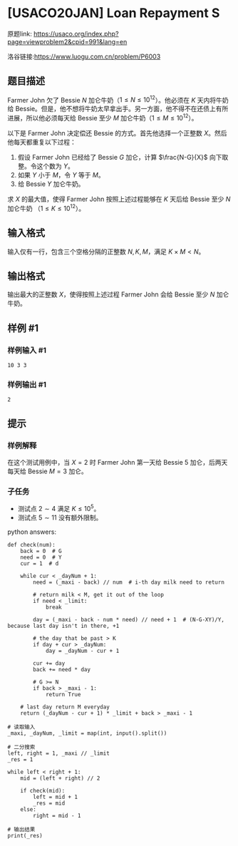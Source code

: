 # [USACO20JAN] Loan Repayment S
原题link: https://usaco.org/index.php?page=viewproblem2&cpid=991&lang=en

洛谷链接:https://www.luogu.com.cn/problem/P6003

## 题目描述

Farmer John 欠了 Bessie $N$ 加仑牛奶（$1 \leq N \leq 10^{12}$）。他必须在 $K$ 天内将牛奶给 Bessie。但是，他不想将牛奶太早拿出手。另一方面，他不得不在还债上有所进展，所以他必须每天给 Bessie 至少 $M$ 加仑牛奶（$1 \leq M \leq 10^{12}$）。

以下是 Farmer John 决定偿还 Bessie 的方式。首先他选择一个正整数 $X$。然后他每天都重复以下过程：

1. 假设 Farmer John 已经给了 Bessie $G$ 加仑，计算 $\frac{N-G}{X}$ 向下取整。令这个数为 $Y$。
2. 如果 $Y$ 小于 $M$，令 $Y$ 等于 $M$。
3. 给 Bessie $Y$ 加仑牛奶。

求 $X$ 的最大值，使得 Farmer John 按照上述过程能够在 $K$ 天后给 Bessie 至少 $N$ 加仑牛奶 （$1 \leq K \leq 10^{12}$）。

## 输入格式

输入仅有一行，包含三个空格分隔的正整数 $N,K,M$，满足 $K \times M<N$。

## 输出格式

输出最大的正整数 $X$，使得按照上述过程 Farmer John 会给 Bessie 至少 $N$ 加仑牛奶。

## 样例 #1

### 样例输入 #1

```
10 3 3
```

### 样例输出 #1

```
2
```

## 提示

### 样例解释

在这个测试用例中，当 $X=2$ 时 Farmer John 第一天给 Bessie $5$ 加仑，后两天每天给 Bessie $M=3$ 加仑。

### 子任务

- 测试点 $2 \sim 4$ 满足 $K \leq 10^5$。
- 测试点 $5 \sim 11$ 没有额外限制。

python answers:

```
def check(num):
    back = 0  # G
    need = 0  # Y
    cur = 1  # d

    while cur < _dayNum + 1:
        need = (_maxi - back) // num  # i-th day milk need to return

        # return milk < M, get it out of the loop
        if need < _limit:
            break

        day = (_maxi - back - num * need) // need + 1  # (N-G-XY)/Y, because last day isn't in there, +1 

        # the day that be past > K
        if day + cur > _dayNum:
            day = _dayNum - cur + 1

        cur += day
        back += need * day

        # G >= N
        if back > _maxi - 1:
            return True

    # last day return M everyday
    return (_dayNum - cur + 1) * _limit + back > _maxi - 1

# 读取输入
_maxi, _dayNum, _limit = map(int, input().split())

# 二分搜索
left, right = 1, _maxi // _limit
_res = 1

while left < right + 1:
    mid = (left + right) // 2

    if check(mid):
        left = mid + 1
        _res = mid
    else:
        right = mid - 1

# 输出结果
print(_res)

```

